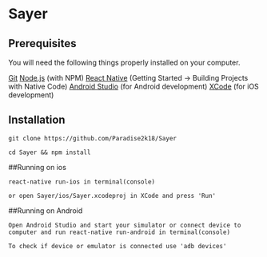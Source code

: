 # Sayer

## Prerequisites
You will need the following things properly installed on your computer.

[Git](http://git-scm.com/)
[Node.js](http://nodejs.org/) (with NPM)
[React Native](https://facebook.github.io/react-native/docs/getting-started.html) (Getting Started -> Building Projects with Native Code)
[Android Studio](https://developer.android.com/studio/index.html) (for Android development)
[XCode](https://itunes.apple.com/app/xcode/id497799835) (for iOS development)

## Installation
`git clone https://github.com/Paradise2k18/Sayer`

`cd Sayer && npm install`

##Running on ios

`react-native run-ios in terminal(console)`

`or open Sayer/ios/Sayer.xcodeproj in XCode and press 'Run'`

##Running on Android

`Open Android Studio and start your simulator or connect device to computer and run react-native run-android in terminal(console)`

`To check if device or emulator is connected use 'adb devices'`
